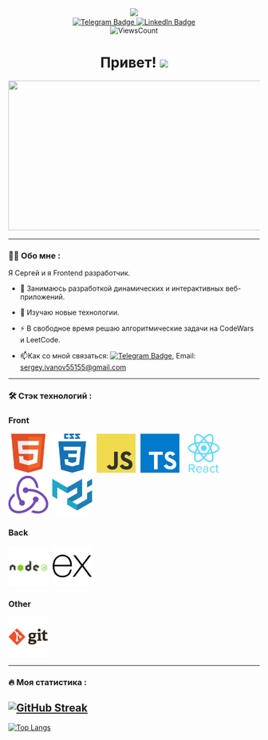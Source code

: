 <div id="header" align="center">
  <img src="https://media.giphy.com/media/zhYSVCirREeIZtONCI/giphy.gif" width="300"/>

  <div id="badges">
    <a href="https://t.me/IvanovS4515">
      <img src="https://img.shields.io/badge/Telegram-blue?style=for-the-badge&logo=telegram&logoColor=white" alt="Telegram Badge"/>
    </a>
    <a href="https://www.linkedin.com/in/sergey-ivanov-374143261/">
      <img src="https://img.shields.io/badge/LinkedIn-blue?style=for-the-badge&logo=linkedin&logoColor=white" alt="LinkedIn Badge"/>
    </a>  
  </div>
  <img src="https://komarev.com/ghpvc/?username=hardMode551&style=for-the-badge&color=blue" alt="ViewsCount"/>
  <h1>
    Привет!
    <img src="https://media.giphy.com/media/hvRJCLFzcasrR4ia7z/giphy.gif" width="30px"/>
  </h1>
</div>
<div align="center">
  <img src="https://media.giphy.com/media/dWesBcTLavkZuG35MI/giphy.gif" width="600" height="300"/>
</div>

---

### :woman_technologist: Обо мне :
Я Сергей и я Frontend разработчик.
- :telescope: Занимаюсь разработкой динамических и интерактивных веб-приложений.

- :seedling: Изучаю новые технологии.

- :zap: В свободное время решаю алгоритмические задачи на CodeWars и LeetCode.

- :mailbox:Как со мной связаться: [![Telegram Badge](https://img.shields.io/badge/-Telegram-blue?style=flat&logo=Telegram&logoColor=white)](https://t.me/IvanovS4515), Email: sergey.ivanov55155@gmail.com

---

### :hammer_and_wrench: Стэк технологий :

<div>
  <div>
<h3>Front</h3>
    <img src="https://github.com/devicons/devicon/blob/master/icons/html5/html5-original.svg" title="HTML5" alt="HTML" width="80" height="80"/>&nbsp;
    <img src="https://github.com/devicons/devicon/blob/master/icons/css3/css3-plain-wordmark.svg"  title="CSS3" alt="CSS" width="80" height="80"/>&nbsp;
    <img src="https://github.com/devicons/devicon/blob/master/icons/javascript/javascript-original.svg" title="JavaScript" alt="JavaScript" width="80" height="80"/>&nbsp;
    <img src="https://github.com/devicons/devicon/blob/master/icons/typescript/typescript-original.svg" title="typescript" alt="typescript" width="80" height="80"/>&nbsp;
    <img src="https://github.com/devicons/devicon/blob/master/icons/react/react-original-wordmark.svg" title="React" alt="React" width="80" height="80"/>&nbsp;
    <img src="https://github.com/devicons/devicon/blob/master/icons/redux/redux-original.svg" title="Redux" alt="Redux " width="80" height="80"/>&nbsp;
    <img src="https://github.com/devicons/devicon/blob/master/icons/materialui/materialui-original.svg" title="Material UI" alt="Material UI" width="80" height="80"/>&nbsp;
  </div>
  <div>
    <h3>Back</h3>
    <img src="https://github.com/devicons/devicon/blob/master/icons/nodejs/nodejs-original-wordmark.svg" title="NodeJS" alt="NodeJS" width="80" height="80"/>&nbsp;
    <img src="https://github.com/devicons/devicon/blob/master/icons/express/express-original.svg" title="express" alt="express" width="80" height="80"/>&nbsp;
  </div>
  <div>
    <h3>Other</h3>
    <img src="https://github.com/devicons/devicon/blob/master/icons/git/git-original-wordmark.svg" title="Git" alt="Git" width="80" height="80"/>
  </div>
</div>

---

### :fire: Моя статистика :

[![GitHub Streak](http://github-readme-streak-stats.herokuapp.com?user=hardMode551&theme=vue-dark&hide_border=true&locale=ru)](https://git.io/streak-stats)
---
[![Top Langs](https://github-readme-stats.vercel.app/api/top-langs/?username=hardMode551&layout=compact&card_width=500&theme=vue-dark&hide_border=true&locale=ru)](https://github.com/anuraghazra/github-readme-stats)
